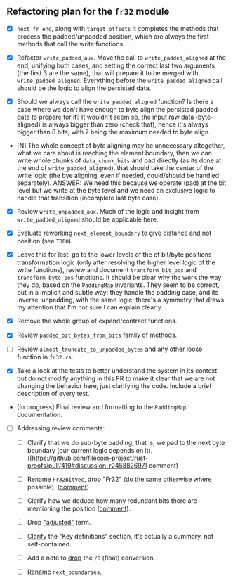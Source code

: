 ## Refactoring plan for the `fr32` module

- [x] `next_fr_end`, along with `target_offsets` it completes the methods that process the padded/unpadded position, which are always the first methods that call the write functions.

- [x] Refactor `write_padded_aux`. Move the call to `write_padded_aligned` at the end, unifying both cases, and setting the correct last two arguments (the first 3 are the same), that will prepare it to be merged with `write_padded_aligned`. Everything before the `write_padded_aligned` call should be the logic to align the persisted data.

- [x] Should we always call the `write_padded_aligned` function? Is there a case where we don't have enough to byte align the persisted padded data to prepare for it? It wouldn't seem so, the input raw data (byte-aligned) is always bigger than zero (check that), hence it's always bigger than 8 bits, with 7 being the maximum needed to byte align.

- [N] The whole concept of byte aligning may be unnecessary altogether, what we care about is reaching the element boundary, then we can write whole chunks of `data_chunk_bits` and pad directly (as its done at the end of `write_padded_aligned`), that should take the center of the write logic (the bye aligning, even if needed, could/should be handled separately). ANSWER: We need this because we operate (pad) at the bit level but we write at the byte level and we need an exclusive logic to handle that transition (incomplete last byte case).

- [x] Review `write_unpadded_aux`. Much of the logic and insight from `write_padded_aligned` should be applicable here.

- [x] Evaluate reworking `next_element_boundary` to give distance and not position (see `TODO`).

- [x] Leave this for last: go to the lower levels of the of bit/byte positions transformation logic (only after resolving the higher level logic of the write functions), review and document `transform_bit_pos` and `transform_byte_pos` functions. It should be clear why the work the way they do, based on the `PaddingMap` invariants. They seem to be correct, but in a implicit and subtle way: they handle the padding case, and its inverse, unpadding, with the same logic; there's a symmetry that draws my attention that I'm not sure I can explain clearly.

- [x] Remove the whole group of expand/contract functions.

- [x] Review `padded_bit_bytes_from_bits` family of methods.

- [ ] Review `almost_truncate_to_unpadded_bytes` and any other loose function in `fr32.rs`.

- [x] Take a look at the tests to better understand the system in its context but do not modify anything in this PR to make it clear that we are not changing the behavior here, just clarifying the code. Include a brief description of every test.

- [In progress] Final review and formatting to the `PaddingMap` documentation. 

- [ ] Addressing review comments:

  - [ ] Clarify that we do sub-byte padding, that is, we pad to the next byte boundary (our current logic depends on it). ([https://github.com/filecoin-project/rust-proofs/pull/419#discussion_r245882697] comment)

  - [ ] Rename `Fr32BitVec`, drop "Fr32" (do the same otherwise where possible). ([comment](https://github.com/filecoin-project/rust-proofs/pull/419#discussion_r246131741))
  
  - [ ] Clarify how we deduce how many redundant bits there are mentioning the position ([comment](https://github.com/filecoin-project/rust-proofs/pull/419#discussion_r245795289)).
  
  - [ ] Drop ["adjusted"](https://github.com/filecoin-project/rust-proofs/pull/419#discussion_r245797577) term.
  
  - [ ]  [Clarify](https://github.com/filecoin-project/rust-proofs/pull/419#discussion_r245851629) the "Key definitions" section, it's actually a summary, not self-contained..
  
  - [ ] Add a note to [drop](https://github.com/filecoin-project/rust-proofs/pull/419#discussion_r245802815) the `/8` (float) conversion.
  
  - [ ]  [Rename](https://github.com/filecoin-project/rust-proofs/pull/419#discussion_r245803585) `next_boundaries`.
